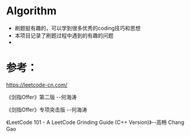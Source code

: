 # Algorithm

* 刷题挺有趣的，可以学到很多优秀的coding技巧和思想
* 本项目记录了刷题过程中遇到的有趣的问题
* 



# 参考：

https://leetcode-cn.com/

《剑指Offer》第二版 --何海涛

《剑指Offer》专项突击版 --何海涛

《LeetCode 101 - A LeetCode Grinding Guide (C++ Version)》--高畅 Chang Gao

